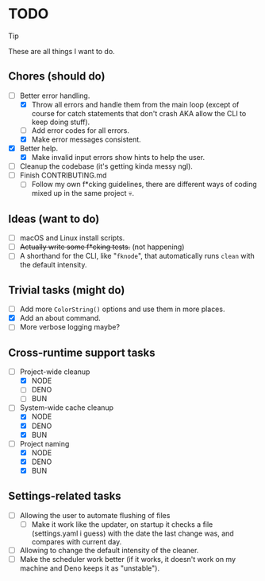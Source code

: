 # TODO

> [!TIP]
> These are all things I want to do.

## Chores (should do)

- [ ] Better error handling.
  - [x] Throw all errors and handle them from the main loop (except of course for catch statements that don't crash AKA allow the CLI to keep doing stuff).
  - [ ] Add error codes for all errors.
  - [x] Make error messages consistent.
- [x] Better help.
  - [x] Make invalid input errors show hints to help the user.
- [ ] Cleanup the codebase (it's getting kinda messy ngl).
- [ ] Finish CONTRIBUTING.md
  - [ ] Follow my own f\*cking guidelines, there are different ways of coding mixed up in the same project :skull:.

## Ideas (want to do)

- [ ] macOS and Linux install scripts.
- [ ] ~~Actually write some f\*cking tests.~~ (not happening)
- [ ] A shorthand for the CLI, like "`fknode`", that automatically runs `clean` with the default intensity.

## Trivial tasks (might do)

- [ ] Add more `ColorString()` options and use them in more places.
- [x] Add an about command.
- [ ] More verbose logging maybe?

## Cross-runtime support tasks

- [ ] Project-wide cleanup
  - [x] NODE
  - [ ] DENO
  - [ ] BUN
- [ ] System-wide cache cleanup
  - [x] NODE
  - [x] DENO
  - [x] BUN
- [ ] Project naming
  - [x] NODE
  - [x] DENO
  - [x] BUN

## Settings-related tasks

- [ ] Allowing the user to automate flushing of files
  - [ ] Make it work like the updater, on startup it checks a file (settings.yaml i guess) with the date the last change was, and compares with current day.
- [ ] Allowing to change the default intensity of the cleaner.
- [ ] Make the scheduler work better (if it works, it doesn't work on my machine and Deno keeps it as "unstable").
